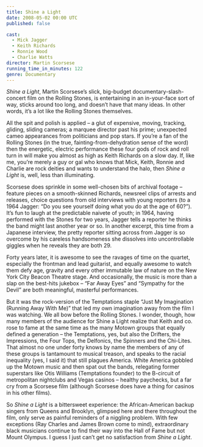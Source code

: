 ```yaml
---
title: Shine a Light
date: 2008-05-02 00:00 UTC
published: false

cast:
  - Mick Jagger
  - Keith Richards
  - Ronnie Wood
  - Charlie Watts
director: Martin Scorsese
running_time_in_minutes: 122
genre: Documentary
---
```


_Shine a Light_, Martin Scorsese’s slick, big-budget documentary-slash-concert
film on the Rolling Stones, is entertaining in an in-your-face sort of way,
sticks around too long, and doesn’t have that many ideas. In other words, it’s a
lot like the Rolling Stones themselves.

All the spit and polish is applied – a glut of expensive, moving, tracking,
gliding, sliding cameras; a marquee director past his prime; unexpected cameo
appearances from politicians and pop stars. If you’re a fan of the Rolling
Stones (in the true, fainting-from-dehydration sense of the word) then the
energetic, electric performance these four gods of rock and roll turn in will
make you almost as high as Keith Richards on a slow day. If, like me, you’re
merely a guy or gal who knows that Mick, Keith, Ronnie and Charlie are rock
deities and wants to understand the halo, then _Shine a Light_ is, well, less
than illuminating.

Scorsese does sprinkle in some well-chosen bits of archival footage – feature
pieces on a smooth-skinned Richards, newsreel clips of arrests and releases,
choice questions from old interviews with young reporters (to a 1964 Jagger: “Do
you see yourself doing what you do at the age of 60?”). It’s fun to laugh at the
predictable naivete of youth; in 1964, having performed with the Stones for two
years, Jagger tells a reporter he thinks the band might last another year or so.
In another excerpt, this time from a Japanese interview, the pretty reporter
sitting across from Jagger is so overcome by his careless handsomeness she
dissolves into uncontrollable giggles when he reveals they are both 29.

Forty years later, it is awesome to see the ravages of time on the quartet,
especially the frontman and lead guitarist, and equally awesome to watch them
defy age, gravity and every other immutable law of nature on the New York City
Beacon Theatre stage. And occasionally, the music is more than a slap on the
best-hits jukebox – “Far Away Eyes” and “Sympathy for the Devil” are both
meaningful, masterful performances.

But it was the rock-version of the Temptations staple “Just My Imagination
(Running Away With Me)” that led my own imagination away from the film I was
watching. We all bow before the Rolling Stones. I wonder, though, how many
members of the audience for Shine a Light realize that Keith and co. rose to
fame at the same time as the many Motown groups that equally defined a
generation – the Temptations, yes, but also the Drifters, the Impressions, the
Four Tops, the Delfonics, the Spinners and the Chi-Lites. That almost no one
under forty knows by name the members of any of these groups is tantamount to
musical treason, and speaks to the racial inequality (yes, I said it) that still
plagues America. White America gobbled up the Motown music and then spat out the
bands, relegating former superstars like Otis Williams (Temptations founder) to
the B-circuit of metropolitan nightclubs and Vegas casinos – healthy paychecks,
but a far cry from a Scorsese film (although Scorsese does have a thing for
casinos in his other films).

So _Shine a Light_ is a bittersweet experience: the African-American backup
singers from Queens and Brooklyn, glimpsed here and there throughout the film,
only serve as painful reminders of a niggling problem. With few exceptions (Ray
Charles and James Brown come to mind), extraordinary black musicians continue to
find their way into the Hall of Fame but not Mount Olympus. I guess I just can’t
get no satisfaction from _Shine a Light_.

